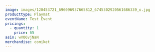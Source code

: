 ```yaml
---
image: images/120453721_696096937665812_6745302920561686339_o.jpg
producttype: Playmat
eventName: Test Event
pricings:
  - quantity: 1
    price: 65
asin: wVO6vjNaN
merchandise: comiket
---
```

